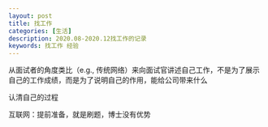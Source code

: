 ```yaml
---
layout: post
title: 找工作
categories: [生活]
description: 2020.08-2020.12找工作的记录
keywords: 找工作 经验
---
```


从面试者的角度类比（e.g., 传统网络）来向面试官讲述自己工作，不是为了展示自己的工作成绩，而是为了说明自己的作用，能给公司带来什么



认清自己的过程 



互联网：提前准备，就是刷题，博士没有优势

